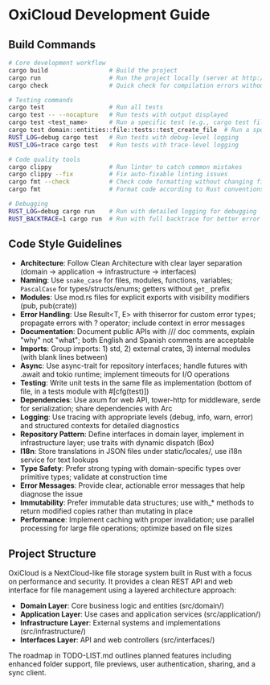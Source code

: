 # OxiCloud Development Guide

## Build Commands
```bash
# Core development workflow
cargo build                 # Build the project
cargo run                   # Run the project locally (server at http://127.0.0.1:8085)
cargo check                 # Quick check for compilation errors without building

# Testing commands
cargo test                  # Run all tests
cargo test -- --nocapture   # Run tests with output displayed
cargo test <test_name>      # Run a specific test (e.g., cargo test file_service)
cargo test domain::entities::file::tests::test_create_file  # Run a specific test function
RUST_LOG=debug cargo test   # Run tests with debug-level logging
RUST_LOG=trace cargo test   # Run tests with trace-level logging

# Code quality tools
cargo clippy                # Run linter to catch common mistakes
cargo clippy --fix          # Fix auto-fixable linting issues
cargo fmt --check           # Check code formatting without changing files
cargo fmt                   # Format code according to Rust conventions

# Debugging
RUST_LOG=debug cargo run    # Run with detailed logging for debugging
RUST_BACKTRACE=1 cargo run  # Run with full backtrace for better error diagnostics
```

## Code Style Guidelines
- **Architecture**: Follow Clean Architecture with clear layer separation (domain → application → infrastructure → interfaces)
- **Naming**: Use `snake_case` for files, modules, functions, variables; `PascalCase` for types/structs/enums; getters without `get_` prefix
- **Modules**: Use mod.rs files for explicit exports with visibility modifiers (pub, pub(crate))
- **Error Handling**: Use Result<T, E> with thiserror for custom error types; propagate errors with ? operator; include context in error messages
- **Documentation**: Document public APIs with /// doc comments, explain "why" not "what"; both English and Spanish comments are acceptable
- **Imports**: Group imports: 1) std, 2) external crates, 3) internal modules (with blank lines between)
- **Async**: Use async-trait for repository interfaces; handle futures with .await and tokio runtime; implement timeouts for I/O operations
- **Testing**: Write unit tests in the same file as implementation (bottom of file, in a tests module with #[cfg(test)])
- **Dependencies**: Use axum for web API, tower-http for middleware, serde for serialization; share dependencies with Arc
- **Logging**: Use tracing with appropriate levels (debug, info, warn, error) and structured contexts for detailed diagnostics
- **Repository Pattern**: Define interfaces in domain layer, implement in infrastructure layer; use traits with dynamic dispatch (Box<dyn Trait>)
- **I18n**: Store translations in JSON files under static/locales/, use i18n service for text lookups
- **Type Safety**: Prefer strong typing with domain-specific types over primitive types; validate at construction time
- **Error Messages**: Provide clear, actionable error messages that help diagnose the issue
- **Immutability**: Prefer immutable data structures; use with_* methods to return modified copies rather than mutating in place
- **Performance**: Implement caching with proper invalidation; use parallel processing for large file operations; optimize based on file sizes

## Project Structure
OxiCloud is a NextCloud-like file storage system built in Rust with a focus on performance and security. It provides a clean REST API and web interface for file management using a layered architecture approach:

- **Domain Layer**: Core business logic and entities (src/domain/)
- **Application Layer**: Use cases and application services (src/application/)
- **Infrastructure Layer**: External systems and implementations (src/infrastructure/)
- **Interfaces Layer**: API and web controllers (src/interfaces/)

The roadmap in TODO-LIST.md outlines planned features including enhanced folder support, file previews, user authentication, sharing, and a sync client.
